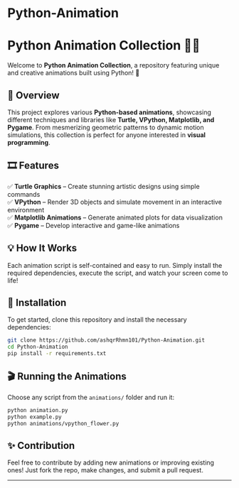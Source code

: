 ﻿# Python-Animation

# Python Animation Collection 🎨✨  
Welcome to **Python Animation Collection**, a repository featuring unique and creative animations built using Python! 🐍  

## 🚀 Overview  
This project explores various **Python-based animations**, showcasing different techniques and libraries like **Turtle, VPython, Matplotlib, and Pygame**. From mesmerizing geometric patterns to dynamic motion simulations, this collection is perfect for anyone interested in **visual programming**.  

## 🎞️ Features  
✅ **Turtle Graphics** – Create stunning artistic designs using simple commands  
✅ **VPython** – Render 3D objects and simulate movement in an interactive environment  
✅ **Matplotlib Animations** – Generate animated plots for data visualization  
✅ **Pygame** – Develop interactive and game-like animations  

## 💡 How It Works  
Each animation script is self-contained and easy to run. Simply install the required dependencies, execute the script, and watch your screen come to life!  

## 🔧 Installation  
To get started, clone this repository and install the necessary dependencies:  
```bash
git clone https://github.com/ashqrRhmn101/Python-Animation.git
cd Python-Animation
pip install -r requirements.txt
```

## 🎬 Running the Animations  
Choose any script from the `animations/` folder and run it:  
```bash
python animation.py
python example.py
python animations/vpython_flower.py
```

## ✨ Contribution  
Feel free to contribute by adding new animations or improving existing ones! Just fork the repo, make changes, and submit a pull request.  

---  
